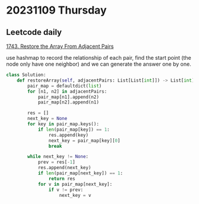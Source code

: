 # 20231109 Thursday

## Leetcode daily

[1743. Restore the Array From Adjacent Pairs](https://leetcode.com/problems/restore-the-array-from-adjacent-pairs/description/?envType=daily-question&envId=2023-11-10)

use hashmap to record the relationship of each pair, find the start point (the node only have one neighbor) and we can generate the answer one by one.

```py
class Solution:
    def restoreArray(self, adjacentPairs: List[List[int]]) -> List[int]:
        pair_map = defaultdict(list)
        for [n1, n2] in adjacentPairs:
            pair_map[n1].append(n2)
            pair_map[n2].append(n1)

        res = []
        next_key = None
        for key in pair_map.keys():
            if len(pair_map[key]) == 1:
                res.append(key)
                next_key = pair_map[key][0]
                break

        while next_key != None:
            prev = res[-1]
            res.append(next_key)
            if len(pair_map[next_key]) == 1:
                return res
            for v in pair_map[next_key]:
                if v != prev:
                    next_key = v


```
